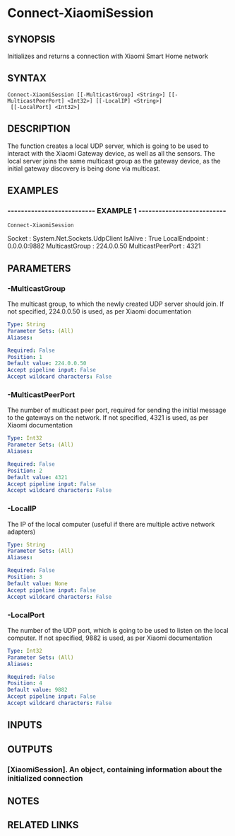 # Connect-XiaomiSession

## SYNOPSIS
Initializes and returns a connection with Xiaomi Smart Home network

## SYNTAX

```
Connect-XiaomiSession [[-MulticastGroup] <String>] [[-MulticastPeerPort] <Int32>] [[-LocalIP] <String>]
 [[-LocalPort] <Int32>]
```

## DESCRIPTION
The function creates a local UDP server, which is going to be used to interact with the Xiaomi Gateway device,
as well as all the sensors.
The local server joins the same multicast group as the gateway device, as the
initial gateway discovery is being done via multicast.

## EXAMPLES

### -------------------------- EXAMPLE 1 --------------------------
```
Connect-XiaomiSession
```

Socket            : System.Net.Sockets.UdpClient
IsAlive           : True
LocalEndpoint     : 0.0.0.0:9882
MulticastGroup    : 224.0.0.50
MulticastPeerPort : 4321

## PARAMETERS

### -MulticastGroup
The multicast group, to which the newly created UDP server should join.
If not specified, 224.0.0.50 is used,
as per Xiaomi documentation

```yaml
Type: String
Parameter Sets: (All)
Aliases: 

Required: False
Position: 1
Default value: 224.0.0.50
Accept pipeline input: False
Accept wildcard characters: False
```

### -MulticastPeerPort
The number of multicast peer port, required for sending the initial message to the gateways on the network.
If not specified, 4321 is used, as per Xiaomi documentation

```yaml
Type: Int32
Parameter Sets: (All)
Aliases: 

Required: False
Position: 2
Default value: 4321
Accept pipeline input: False
Accept wildcard characters: False
```

### -LocalIP
The IP of the local computer (useful if there are multiple active network adapters)

```yaml
Type: String
Parameter Sets: (All)
Aliases: 

Required: False
Position: 3
Default value: None
Accept pipeline input: False
Accept wildcard characters: False
```

### -LocalPort
The number of the UDP port, which is going to be used to listen on the local computer.
If not specified, 9882
is used, as per Xiaomi documentation

```yaml
Type: Int32
Parameter Sets: (All)
Aliases: 

Required: False
Position: 4
Default value: 9882
Accept pipeline input: False
Accept wildcard characters: False
```

## INPUTS

## OUTPUTS

### [XiaomiSession]. An object, containing information about the initialized connection

## NOTES

## RELATED LINKS

